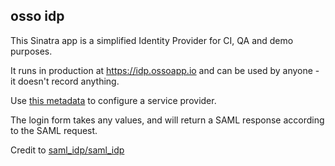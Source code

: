 ## osso idp

This Sinatra app is a simplified Identity Provider for CI, QA and demo purposes.

It runs in production at https://idp.ossoapp.io and can be used by anyone - it doesn't record anything.

Use [this metadata](metadata.xml) to configure a service provider.

The login form takes any values, and will return a SAML response according to the SAML request.

Credit to [saml_idp/saml_idp](https://github.com/saml-idp/saml_idp)